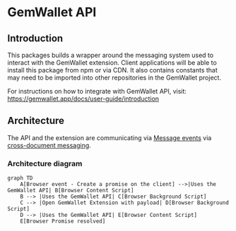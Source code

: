 # GemWallet API

## Introduction

This packages builds a wrapper around the messaging system used to interact with
the GemWallet extension. Client applications will be able to install this package
from npm or via CDN.
It also contains constants that may need to be imported into other repositories in the GemWallet project.

For instructions on how to integrate with GemWallet API, visit: https://gemwallet.app/docs/user-guide/introduction

## Architecture

The API and the extension are communicating via [Message events](https://developer.mozilla.org/en-US/docs/Web/API/MessageEvent) via [cross-document messaging](https://developer.mozilla.org/en-US/docs/Web/API/Window/postMessage).

### Architecture diagram

```mermaid
graph TD
    A[Browser event - Create a promise on the client] -->|Uses the GemWallet API| B[Browser Content Script]
    B --> |Uses the GemWallet API| C[Browser Background Script]
    C --> |Open GemWallet Extension with payload| D[Browser Background Script]
    D --> |Uses the GemWallet API| E[Browser Content Script]
    E[Browser Promise resolved]
```
